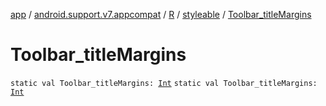 [app](../../../index.md) / [android.support.v7.appcompat](../../index.md) / [R](../index.md) / [styleable](index.md) / [Toolbar_titleMargins](./-toolbar_title-margins.md)

# Toolbar_titleMargins

`static val Toolbar_titleMargins: `[`Int`](https://kotlinlang.org/api/latest/jvm/stdlib/kotlin/-int/index.html)
`static val Toolbar_titleMargins: `[`Int`](https://kotlinlang.org/api/latest/jvm/stdlib/kotlin/-int/index.html)